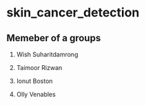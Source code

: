 # skin_cancer_detection


## Memeber of a groups

1. Wish Suharitdamrong

2. Taimoor Rizwan

3. Ionut Boston

4. Olly Venables

